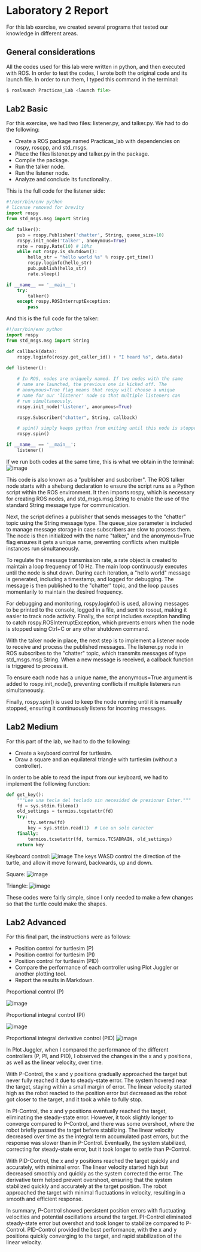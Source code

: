 # Laboratory 2 Report
For this lab exercise, we created several programs that tested our knowledge in different areas.

## General considerations

All the codes used for this lab were written in python, and then executed with ROS. In order to test the codes, I wrote both the original code and its launch file. In order to run them, I typed this command in the terminal:
```python
$ roslaunch Practicas_Lab <launch file>
```

## Lab2 Basic
For this exercise, we had two files: listener.py, and talker.py. We had to do the following:

* Create a ROS package named Practicas_lab with dependencies on rospy, roscpp, and std_msgs.
* Place the files listener.py and talker.py in the package.
* Compile the package.
* Run the talker node.
* Run the listener node.
* Analyze and conclude its functionality..

This is the full code for the listener side: 
```python
#!/usr/bin/env python
# license removed for brevity
import rospy
from std_msgs.msg import String

def talker():
    pub = rospy.Publisher('chatter', String, queue_size=10)
    rospy.init_node('talker', anonymous=True)
    rate = rospy.Rate(10) # 10hz
    while not rospy.is_shutdown():
        hello_str = "hello world %s" % rospy.get_time()
        rospy.loginfo(hello_str)
        pub.publish(hello_str)
        rate.sleep()

if __name__ == '__main__':
    try:
        talker()
    except rospy.ROSInterruptException:
        pass
```
And this is the full code for the talker:

```python
#!/usr/bin/env python
import rospy
from std_msgs.msg import String

def callback(data):
    rospy.loginfo(rospy.get_caller_id() + "I heard %s", data.data)
    
def listener():

    # In ROS, nodes are uniquely named. If two nodes with the same
    # name are launched, the previous one is kicked off. The
    # anonymous=True flag means that rospy will choose a unique
    # name for our 'listener' node so that multiple listeners can
    # run simultaneously.
    rospy.init_node('listener', anonymous=True)

    rospy.Subscriber("chatter", String, callback)

    # spin() simply keeps python from exiting until this node is stopped
    rospy.spin()

if __name__ == '__main__':
    listener()
```
If we run both codes at the same time, this is what we obtain in the terminal:
![image](https://github.com/user-attachments/assets/ca0eb402-e3cd-4bf3-b4f9-ab9dc60e1749)

This code is also known as a "publisher and susbcriber". The ROS talker node starts with a shebang declaration to ensure the script runs as a Python script within the ROS environment. It then imports rospy, which is necessary for creating ROS nodes, and std_msgs.msg.String to enable the use of the standard String message type for communication.

Next, the script defines a publisher that sends messages to the "chatter" topic using the String message type. The queue_size parameter is included to manage message storage in case subscribers are slow to process them. The node is then initialized with the name "talker," and the anonymous=True flag ensures it gets a unique name, preventing conflicts when multiple instances run simultaneously.

To regulate the message transmission rate, a rate object is created to maintain a loop frequency of 10 Hz. The main loop continuously executes until the node is shut down. During each iteration, a "hello world" message is generated, including a timestamp, and logged for debugging. The message is then published to the "chatter" topic, and the loop pauses momentarily to maintain the desired frequency.

For debugging and monitoring, rospy.loginfo() is used, allowing messages to be printed to the console, logged in a file, and sent to rosout, making it easier to track node activity. Finally, the script includes exception handling to catch rospy.ROSInterruptException, which prevents errors when the node is stopped using Ctrl+C or any other shutdown command.

With the talker node in place, the next step is to implement a listener node to receive and process the published messages. The listener.py node in ROS subscribes to the "chatter" topic, which transmits messages of type std_msgs.msg.String. When a new message is received, a callback function is triggered to process it.

To ensure each node has a unique name, the anonymous=True argument is added to rospy.init_node(), preventing conflicts if multiple listeners run simultaneously.

Finally, rospy.spin() is used to keep the node running until it is manually stopped, ensuring it continuously listens for incoming messages.

## Lab2 Medium
For this part of the lab, we had to do the following:
* Create a keyboard control for turtlesim.
* Draw a square and an equilateral triangle with turtlesim (without a controller).

In order to be able to read the input from our keyboard, we had to implement the folllowing function:
```python
def get_key():
    """Lee una tecla del teclado sin necesidad de presionar Enter."""
    fd = sys.stdin.fileno()
    old_settings = termios.tcgetattr(fd)
    try:
        tty.setraw(fd)
        key = sys.stdin.read(1)  # Lee un solo caracter
    finally:
        termios.tcsetattr(fd, termios.TCSADRAIN, old_settings)
    return key
```
Keyboard control:
![image](https://github.com/user-attachments/assets/92481d65-3092-430e-a615-86bd898155e1)
The keys WASD control the direction of the turtle, and allow it move forward, backwards, up and down.

Square:
![image](https://github.com/user-attachments/assets/f3d95066-19f9-49cb-801e-321af4e550f7)

Triangle:
![image](https://github.com/user-attachments/assets/44a090d9-ea8f-4d6f-ad5c-803be8f128ad)

These codes were fairly simple, since I only needed to make a few changes so that the turtle could make the shapes. 

## Lab2 Advanced
For this final part, the instructions were as follows:

* Position control for turtlesim (P)
* Position control for turtlesim (PI)
* Position control for turtlesim (PID)
* Compare the performance of each controller using Plot Juggler or another plotting tool.
* Report the results in Markdown.

Proportional control (P)

![image](https://github.com/user-attachments/assets/81a083d7-053a-484f-b045-67eb52cfdafd)


Proportional integral control (PI)

![image](https://github.com/user-attachments/assets/765e0905-0a70-44b7-8e4b-ff72155bda2c)



Proportional integral derivative control (PID)
![image](https://github.com/user-attachments/assets/013cf6c0-765a-44b0-a943-a0c9cb63f87e)



In Plot Juggler, when I compared the performance of the different controllers (P, PI, and PID), I observed the changes in the x and y positions, as well as the linear velocity, over time.

With P-Control, the x and y positions gradually approached the target but never fully reached it due to steady-state error. The system hovered near the target, staying within a small margin of error. The linear velocity started high as the robot reacted to the position error but decreased as the robot got closer to the target, and it took a while to fully stop.

In PI-Control, the x and y positions eventually reached the target, eliminating the steady-state error. However, it took slightly longer to converge compared to P-Control, and there was some overshoot, where the robot briefly passed the target before stabilizing. The linear velocity decreased over time as the integral term accumulated past errors, but the response was slower than in P-Control. Eventually, the system stabilized, correcting for steady-state error, but it took longer to settle than P-Control.

With PID-Control, the x and y positions reached the target quickly and accurately, with minimal error. The linear velocity started high but decreased smoothly and quickly as the system corrected the error. The derivative term helped prevent overshoot, ensuring that the system stabilized quickly and accurately at the target position. The robot approached the target with minimal fluctuations in velocity, resulting in a smooth and efficient response.

In summary, P-Control showed persistent position errors with fluctuating velocities and potential oscillations around the target. PI-Control eliminated steady-state error but overshot and took longer to stabilize compared to P-Control. PID-Control provided the best performance, with the x and y positions quickly converging to the target, and rapid stabilization of the linear velocity. 






